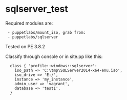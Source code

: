 # sqlserver_test

Required modules are:
```
 - puppetlabs/mount_iso, grab from:
 - puppetlabs/sqlserver
```

Tested on PE 3.8.2

Classify through console or in site.pp like this:
```
  class { 'profile::windows::sqlserver':
    iso_path => 'C:\tmp\SQLServer2014-x64-enu.iso',
    iso_drive => 'E:/',
    instance => 'my_instance',
    admin_user => 'vagrant',
    database => 'test1',
  }
```
